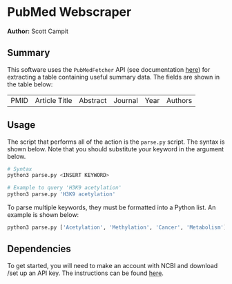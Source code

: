 # PubMed Webscraper
**Author:** Scott Campit

## Summary
This software uses the `PubMedFetcher` API (see documentation [here](https://pypi.org/project/metapub/)) for extracting a table containing useful summary data. The fields are shown in the table below:

|  |  |  |  |  |  |
|--|--|--|--|--|--|
|PMID|Article Title|Abstract|Journal|Year|Authors|

## Usage
The script that performs all of the action is the `parse.py` script. The syntax is shown below. Note that you should substitute your keyword in the <INSERT KEYWORD> argument below.

``` bash
# Syntax
python3 parse.py <INSERT KEYWORD>

# Example to query 'H3K9 acetylation'
python3 parse.py 'H3K9 acetylation'
```

To parse multiple keywords, they must be formatted into a Python list. An example is shown below:

``` bash
python3 parse.py ['Acetylation', 'Methylation', 'Cancer', 'Metabolism']
```

## Dependencies
To get started, you will need to make an account with NCBI and download /set up an API key. The instructions can be found [here](https://ncbiinsights.ncbi.nlm.nih.gov/2017/11/02/new-api-keys-for-the-e-utilities/). 
